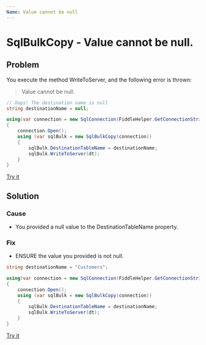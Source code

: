 ```yaml
---
Name: Value cannot be null
---
```


# SqlBulkCopy - Value cannot be null.

## Problem

You execute the method WriteToServer, and the following error is thrown:

> Value cannot be null.

```csharp
// Oops! The destination name is null
string destinationName = null;

using(var connection = new SqlConnection(FiddleHelper.GetConnectionStringSqlServer()))
{
    connection.Open();
    using (var sqlBulk = new SqlBulkCopy(connection))
    {
        sqlBulk.DestinationTableName = destinationName;
        sqlBulk.WriteToServer(dt);
    }
}
```

[Try it](https://dotnetfiddle.net/ukl9us)

## Solution

### Cause

- You provided a null value to the DestinationTableName property.

### Fix

- ENSURE the value you provided is not null.

```csharp
string destinationName = "Customers";

using(var connection = new SqlConnection(FiddleHelper.GetConnectionStringSqlServer()))
{
    connection.Open();
    using (var sqlBulk = new SqlBulkCopy(connection))
    {
        sqlBulk.DestinationTableName = destinationName;
        sqlBulk.WriteToServer(dt);
    }
}
```

[Try it](https://dotnetfiddle.net/hI0Aaw)
